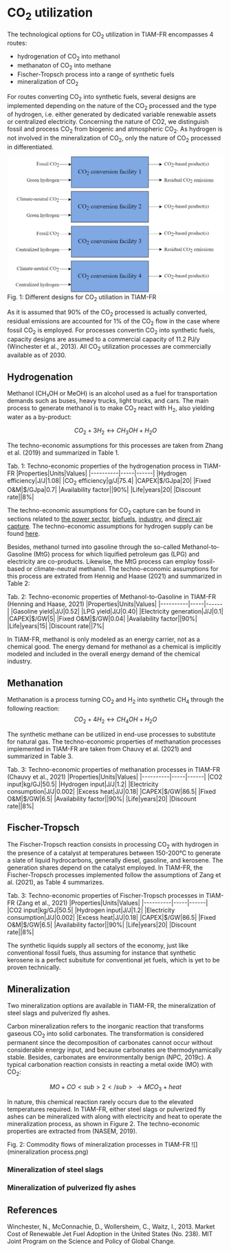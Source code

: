# CO<sub>2</sub> utilization

The technological options for CO<sub>2</sub> utilization in TIAM-FR encompasses 4 routes:
+ hydrogenation of CO<sub>2</sub> into methanol
+ methanaton of CO<sub>2</sub> into methane
+ Fischer-Tropsch process into a range of synthetic fuels
+ mineralization of CO<sub>2</sub>

For routes converting CO<sub>2</sub> into synthetic fuels, several designs are implemented depending on the nature of the CO<sub>2</sub> processed and the type of hydrogen, i.e. either generated by dedicated variable renewable assets or centralized electricity. Concerning the nature of CO2, we distinguish fossil and process CO<sub>2</sub> from biogenic and atmospheric CO<sub>2</sub>. As hydrogen is not involved in the mineralization of CO<sub>2</sub>, only the nature of CO<sub>2</sub> processed in differentiated.

![CCU designs](CCU-designs.png)
Fig. 1: Different designs for CO<sub>2</sub> utiliation in TIAM-FR

As it is assumed that 90% of the CO<sub>2</sub> processed is actually converted, residual emissions are accounted for 1% of the CO<sub>2</sub> flow in the case where fossil CO<sub>2</sub> is employed. For processes convertin CO<sub>2</sub> into synthetic fuels, capacity designs are assumed to a commercial capacity of 11.2 PJ/y (Winchester et al., 2013). All CO<sub>2</sub> utilization processes are commercially available as of 2030.

## Hydrogenation

Methanol (CH₃OH or MeOH) is an alcohol used as a fuel for transportation demands such as buses, heavy trucks, light trucks, and cars. The main process to generate methanol is to make CO<sub>2</sub> react with H<sub>2</sub>, also yielding water as a by-product:

$$
CO_2+3H_2↔CH_3 OH+H_2O
$$

The techno-economic assumptions for this processes are taken from Zhang et al. (2019) and summarized in Table 1.

Tab. 1: Techno-economic properties of the hydrogenation process in TIAM-FR
|Properties|Units|Values|
|----------|-----|------|
|Hydrogen efficiency|J/J|1.08|
|CO<sub>2</sub> efficiency|g/J|75.4|
|CAPEX|$/GJpa|20|
|Fixed O&M|$/GJpa|0.7|
|Availability factor||90%|
|Life|years|20|
|Discount rate||8%|

The techno-economic assumptions for CO<sub>2</sub> capture can be found in sections related to [the power sector](power-sector.md), [biofuels](biofuels.md), [industry](industry.md), and [direct air capture](dac.md). The techno-economic assumptions for hydrogen supply can be found [here](hydrogen.md).  

Besides, methanol turned into gasoline through the so-called Methanol-to-Gasoline (MtG) process for which liquified petroleum gas (LPG) and electricity are co-products. Likewise, the MtG process can employ fossil-based or climate-neutral methanol. The techno-economic assumptions for this process are extrated from Hennig and Haase (2021) and summarized in Table 2:

Tab. 2: Techno-economic properties of Methanol-to-Gasoline in TIAM-FR (Henning and Haase, 2021)
|Properties|Units|Values|
|----------|-----|------|
|Gasoline yield|J/J|0.52|
|LPG yield|J/J|0.40|
|Electricity generation|J/J|0.1|
|CAPEX|$/GW|5|
|Fixed O&M|$/GW|0.04|
|Availability factor||90%|
|Life|years|15|
|Discount rate||7%|

In TIAM-FR, methanol is only modeled as an energy carrier, not as a chemical good. The energy demand for methanol as a chemical is implicitly modeled and included in the overall energy demand of the chemical industry.  

## Methanation
Methanation is a process turning CO<sub>2</sub> and H<sub>2</sub> into synthetic CH<sub>4</sub> through the following reaction:
$$
CO_2+4H_2↔CH_4 OH+H_2O
$$

The synthetic methane can be utilized in end-use processes to substitute for natural gas. The techno-economic properties of methanation processes implemented in TIAM-FR are taken from Chauvy et al. (2021) and summarized in Table 3.

Tab. 3: Techno-economic properties of methanation processes in TIAM-FR (Chauvy et al., 2021)
|Properties|Units|Values|
|----------|-----|------|
|CO2 input|kg/GJ|50.5|
|Hydrogen input|J/J|1.2|
|Electricity consumption|J/J|0.002|
|Excess heat|J/J|0.18|
|CAPEX|$/GW|86.5|
|Fixed O&M|$/GW|6.5|
|Availability factor||90%|
|Life|years|20|
|Discount rate||8%|

## Fischer-Tropsch

The Fischer-Tropsch reaction consists in processing CO<sub>2</sub> with hydrogen in the presence of a catalyst at temperatures between 150-200°C to generate a slate of liquid hydrocarbons, generally diesel, gasoline, and kerosene. The generation shares depend on the catalyst employed. In TIAM-FR, the Fischer-Tropsch processes implemented follow the assumptions of Zang et al. (2021), as Table 4 summarizes.

Tab. 3: Techno-economic properties of Fischer-Tropsch processes in TIAM-FR (Zang et al., 2021)
|Properties|Units|Values|
|----------|-----|------|
|CO2 input|kg/GJ|50.5|
|Hydrogen input|J/J|1.2|
|Electricity consumption|J/J|0.002|
|Excess heat|J/J|0.18|
|CAPEX|$/GW|86.5|
|Fixed O&M|$/GW|6.5|
|Availability factor||90%|
|Life|years|20|
|Discount rate||8%|

The synthetic liquids supply all sectors of the economy, just like conventional fossil fuels, thus assuming for instance that synthetic kerosene is a perfect subsitute for conventional jet fuels, which is yet to be proven technically.

## Mineralization

Two mineralization options are available in TIAM-FR, the mineralization of steel slags and pulverized fly ashes.


Carbon mineralization refers to the inorganic reaction that transforms gaseous CO<sub>2</sub> into solid carbonates. The transformation is considered permanent since the decomposition of carbonates cannot occur without considerable energy input, and because carbonates are thermodynamically stable. Besides, carbonates are environmentally benign (NPC, 2019c). A typical carbonation reaction consists in reacting a metal oxide (MO) with CO<sub>2</sub>:

$$
MO+CO<sub>2</sub>→MCO_3+heat
$$

In nature, this chemical reaction rarely occurs due to the elevated temperatures required. In TIAM-FR, either steel slags or pulverized fly ashes can be mineralized with along with electricity and heat to operate the mineralization process, as shown in Figure 2. The techno-economic properties are extracted from (NASEM, 2019).

Fig. 2: Commodity flows of mineralization processes in TIAM-FR
![](mineralization process.png)

### Mineralization of steel slags



### Mineralization of pulverized fly ashes


## References

Winchester, N., McConnachie, D., Wollersheim, C., Waitz, I., 2013. Market Cost of Renewable Jet Fuel Adoption in the United States (No. 238). MIT Joint Program on the Science and Policy of Global Change.
